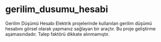# gerilim_dusumu_hesabi 
Gerilim Düşümü Hesabı
Elektrik projelerinde kullanılan gerilim düşümü hesabını görsel olarak yapmanız sağlayan bir araçtır.
Bu proje geliştirme aşamasındadır. Talep faktörü dikkate alınmamıştır.
